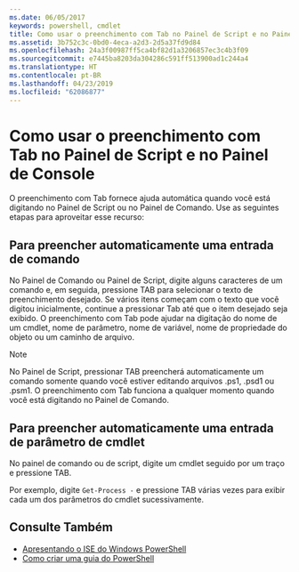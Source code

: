 ```yaml
---
ms.date: 06/05/2017
keywords: powershell, cmdlet
title: Como usar o preenchimento com Tab no Painel de Script e no Painel de Console
ms.assetid: 3b752c3c-0bd0-4eca-a2d3-2d5a37fd9d84
ms.openlocfilehash: 24a3f00987ff5ca4bf82d1a3206857ec3c4b3f09
ms.sourcegitcommit: e7445ba8203da304286c591ff513900ad1c244a4
ms.translationtype: HT
ms.contentlocale: pt-BR
ms.lasthandoff: 04/23/2019
ms.locfileid: "62086877"
---
```

# <a name="how-to-use-tab-completion-in-the-script-pane-and-console-pane"></a>Como usar o preenchimento com Tab no Painel de Script e no Painel de Console

O preenchimento com Tab fornece ajuda automática quando você está digitando no Painel de Script ou no Painel de Comando. Use as seguintes etapas para aproveitar esse recurso:

## <a name="to-automatically-complete-a-command-entry"></a>Para preencher automaticamente uma entrada de comando

No Painel de Comando ou Painel de Script, digite alguns caracteres de um comando e, em seguida, pressione TAB para selecionar o texto de preenchimento desejado. Se vários itens começam com o texto que você digitou inicialmente, continue a pressionar Tab até que o item desejado seja exibido. O preenchimento com Tab pode ajudar na digitação do nome de um cmdlet, nome de parâmetro, nome de variável, nome de propriedade do objeto ou um caminho de arquivo.

> [!NOTE]
> No Painel de Script, pressionar TAB preencherá automaticamente um comando somente quando você estiver editando arquivos .ps1, .psd1 ou .psm1. O preenchimento com Tab funciona a qualquer momento quando você está digitando no Painel de Comando.

## <a name="to-automatically-complete-a-cmdlet-parameter-entry"></a>Para preencher automaticamente uma entrada de parâmetro de cmdlet

No painel de comando ou de script, digite um cmdlet seguido por um traço e pressione TAB.

Por exemplo, digite `Get-Process -` e pressione TAB várias vezes para exibir cada um dos parâmetros do cmdlet sucessivamente.

## <a name="see-also"></a>Consulte Também

- [Apresentando o ISE do Windows PowerShell](Introducing-the-Windows-PowerShell-ISE.md)
- [Como criar uma guia do PowerShell](How-to-Create-a-PowerShell-Tab-in-Windows-PowerShell-ISE.md)
